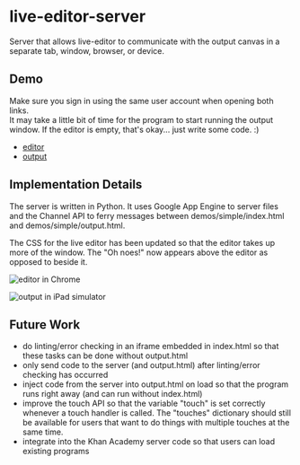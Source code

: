 # live-editor-server #
Server that allows live-editor to communicate with the output canvas in a 
separate tab, window, browser, or device.

## Demo ##
Make sure you sign in using the same user account when opening both links.  
It may take a little bit of time for the program to start running the output 
window.  If the editor is empty, that's okay... just write some code.  :)

- <a href="http://elite-clover-821.appspot.com/editor" target="_blank">editor</a>
- <a href="http://elite-clover-821.appspot.com/output" target="_blank">output</a>

## Implementation Details ##
The server is written in Python.  It uses Google App Engine to server files and
the Channel API to ferry messages between demos/simple/index.html and
demos/simple/output.html.

The CSS for the live editor has been updated so that the editor takes up more of
the window.  The "Oh noes!" now appears above the editor as opposed to beside it.

![editor in Chrome](https://raw.github.com/kevinb7/live-editor-server/master/editor.png)

![output in iPad simulator](https://raw.github.com/kevinb7/live-editor-server/master/output.png)


## Future Work ##
- do linting/error checking in an iframe embedded in index.html so that these 
  tasks can be done without output.html
- only send code to the server (and output.html) after linting/error checking
  has occurred
- inject code from the server into output.html on load so that the program runs
  right away (and can run without index.html)
- improve the touch API so that the variable "touch" is set correctly whenever
  a touch handler is called.  The "touches" dictionary should still be 
  available for users that want to do things with multiple touches at the same
  time.
- integrate into the Khan Academy server code so that users can load existing
  programs
